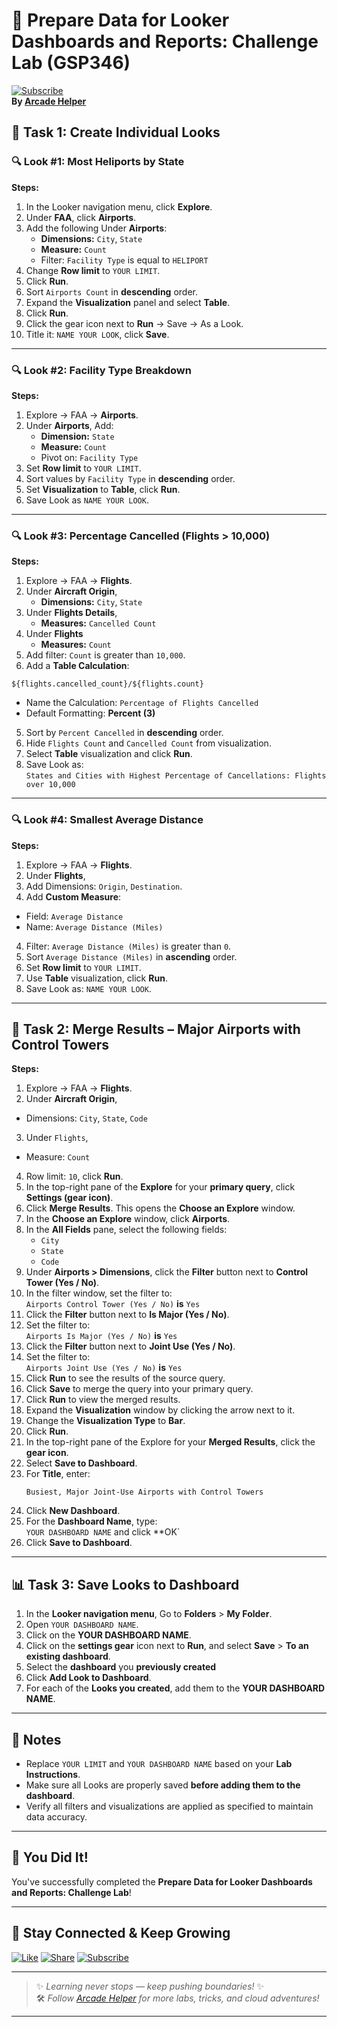 
# 🚀 Prepare Data for Looker Dashboards and Reports: Challenge Lab (GSP346)  
[![Subscribe](https://img.shields.io/badge/Subscribe-YouTube-red?style=for-the-badge&logo=youtube)](https://www.youtube.com/@ArcadeHelper1418)  
**By [Arcade Helper](https://www.youtube.com/@ArcadeHelper1418)**

## 🚀 Task 1: Create Individual Looks

### 🔍 Look #1: Most Heliports by State

**Steps:**
1. In the Looker navigation menu, click **Explore**.
2. Under **FAA**, click **Airports**.
3. Add the following Under **Airports**:
   - **Dimensions:** `City`, `State`
   - **Measure:** `Count`
   - Filter: `Facility Type` is equal to `HELIPORT`
4. Change **Row limit** to `YOUR LIMIT`.
5. Click **Run**.
6. Sort `Airports Count` in **descending** order.
7. Expand the **Visualization** panel and select **Table**.
8. Click **Run**.
9. Click the gear icon next to **Run** → Save → As a Look.
10. Title it: `NAME YOUR LOOK`, click **Save**.

---

### 🔍 Look #2: Facility Type Breakdown

**Steps:**
1. Explore → FAA → **Airports**.
2. Under **Airports**, Add:
   - **Dimension:** `State`
   - **Measure:** `Count`
   - Pivot on: `Facility Type`
3. Set **Row limit** to `YOUR LIMIT`.
4. Sort values by `Facility Type` in **descending** order.
5. Set **Visualization** to **Table**, click **Run**.
6. Save Look as `NAME YOUR LOOK`.

---

### 🔍 Look #3: Percentage Cancelled (Flights > 10,000)

**Steps:**
1. Explore → FAA → **Flights**.
2. Under **Aircraft Origin**,
   - **Dimensions:** `City`, `State`
3. Under **Flights Details**,
   - **Measures:** `Cancelled Count`
4. Under **Flights**
   - **Measures:** `Count`
4. Add filter: `Count` is greater than `10,000`.
5. Add a **Table Calculation**:
```
${flights.cancelled_count}/${flights.count}
```
- Name the Calculation: `Percentage of Flights Cancelled`
- Default Formatting: **Percent (3)**
5. Sort by `Percent Cancelled` in **descending** order.
6. Hide `Flights Count` and `Cancelled Count` from visualization.
7. Select **Table** visualization and click **Run**.
8. Save Look as:  
`States and Cities with Highest Percentage of Cancellations: Flights over 10,000`

---

### 🔍 Look #4: Smallest Average Distance

**Steps:**
1. Explore → FAA → **Flights**.
2. Under **Flights**,
3. Add Dimensions: `Origin`, `Destination`.
4. Add **Custom Measure**:
- Field: `Average Distance`
- Name: `Average Distance (Miles)`
4. Filter: `Average Distance (Miles)` is greater than `0`.
5. Sort `Average Distance (Miles)` in **ascending** order.
6. Set **Row limit** to `YOUR LIMIT`.
7. Use **Table** visualization, click **Run**.
8. Save Look as: `NAME YOUR LOOK`.

---

## 🔗 Task 2: Merge Results – Major Airports with Control Towers

**Steps:**
1. Explore → FAA → **Flights**.
2. Under **Aircraft Origin**,
- Dimensions: `City`, `State`, `Code`
3. Under `Flights`,
- Measure: `Count`
4. Row limit: `10`, click **Run**.
5. In the top-right pane of the **Explore** for your **primary query**, click **Settings (gear icon)**.
6. Click **Merge Results**. This opens the **Choose an Explore** window.
7. In the **Choose an Explore** window, click **Airports**.
8. In the **All Fields** pane, select the following fields:
   - `City`
   - `State`
   - `Code`
9. Under **Airports > Dimensions**, click the **Filter** button next to **Control Tower (Yes / No)**.
10. In the filter window, set the filter to:  
    `Airports Control Tower (Yes / No)` **is** `Yes`
11. Click the **Filter** button next to **Is Major (Yes / No)**.
12. Set the filter to:  
    `Airports Is Major (Yes / No)` **is** `Yes`
13. Click the **Filter** button next to **Joint Use (Yes / No)**.
14. Set the filter to:  
    `Airports Joint Use (Yes / No)` **is** `Yes`
15. Click **Run** to see the results of the source query.
16. Click **Save** to merge the query into your primary query.
17. Click **Run** to view the merged results.
18. Expand the **Visualization** window by clicking the arrow next to it.
19. Change the **Visualization Type** to **Bar**.
20. Click **Run**.
21. In the top-right pane of the Explore for your **Merged Results**, click the **gear icon**.
22. Select **Save to Dashboard**.
23. For **Title**, enter:
    ```
    Busiest, Major Joint-Use Airports with Control Towers
    ```
28. Click **New Dashboard**.
29. For the **Dashboard Name**, type:  
    `YOUR DASHBOARD NAME` and click **OK`
30. Click **Save to Dashboard**.


---

## 📊 Task 3: Save Looks to Dashboard

1. In the **Looker navigation menu**, Go to **Folders** > **My Folder**.
2. Open `YOUR DASHBOARD NAME`.
3. Click on the **YOUR DASHBOARD NAME**.
4. Click on the **settings gear** icon next to **Run**, and select **Save** > **To an existing dashboard**.
5. Select the **dashboard** you **previously created**
6. Click **Add Look to Dashboard**.
7. For each of the **Looks you created**, add them to the **YOUR DASHBOARD NAME**.

---

## 📌 Notes

- Replace `YOUR LIMIT` and `YOUR DASHBOARD NAME` based on your **Lab Instructions**.
- Make sure all Looks are properly saved **before adding them to the dashboard**.
- Verify all filters and visualizations are applied as specified to maintain data accuracy.

---


## 🎉 You Did It!  
You've successfully completed the **Prepare Data for Looker Dashboards and Reports: Challenge Lab**!  

---

## 🌟 Stay Connected & Keep Growing

[![Like](https://img.shields.io/badge/Like-❤️-pink?style=for-the-badge)](https://www.youtube.com/@ArcadeHelper1418) 
[![Share](https://img.shields.io/badge/Share-🔁-blue?style=for-the-badge)](https://www.youtube.com/@ArcadeHelper1418) 
[![Subscribe](https://img.shields.io/badge/Subscribe-🔔-red?style=for-the-badge)](https://www.youtube.com/@ArcadeHelper1418)

---

> ✨ *Learning never stops — keep pushing boundaries!* ✨  
> 🛠️ *Follow [Arcade Helper](https://www.youtube.com/@ArcadeHelper1418) for more labs, tricks, and cloud adventures!*

---
